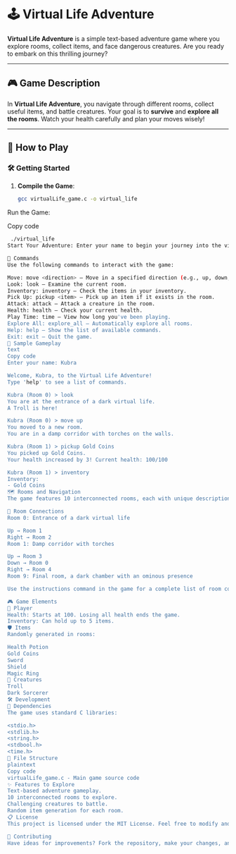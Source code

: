 # 🕹️ Virtual Life Adventure

**Virtual Life Adventure** is a simple text-based adventure game where you explore rooms, collect items, and face dangerous creatures. Are you ready to embark on this thrilling journey?

---

## 🎮 Game Description

In **Virtual Life Adventure**, you navigate through different rooms, collect useful items, and battle creatures. Your goal is to **survive** and **explore all the rooms**. Watch your health carefully and plan your moves wisely!

---

## 🚀 How to Play

### 🛠️ Getting Started

1. **Compile the Game**:
   ```bash
   gcc virtualLife_game.c -o virtual_life
Run the Game:

Copy code
 ```bash
  ./virtual_life
Start Your Adventure: Enter your name to begin your journey into the virtual life.

📜 Commands
Use the following commands to interact with the game:

Move: move <direction> – Move in a specified direction (e.g., up, down, left, right).
Look: look – Examine the current room.
Inventory: inventory – Check the items in your inventory.
Pick Up: pickup <item> – Pick up an item if it exists in the room.
Attack: attack – Attack a creature in the room.
Health: health – Check your current health.
Play Time: time – View how long you've been playing.
Explore All: explore_all – Automatically explore all rooms.
Help: help – Show the list of available commands.
Exit: exit – Quit the game.
🎲 Sample Gameplay
text
Copy code
Enter your name: Kubra

Welcome, Kubra, to the Virtual Life Adventure!
Type 'help' to see a list of commands.

Kubra (Room 0) > look
You are at the entrance of a dark virtual life.
A Troll is here!

Kubra (Room 0) > move up
You moved to a new room.
You are in a damp corridor with torches on the walls.

Kubra (Room 1) > pickup Gold Coins
You picked up Gold Coins.
Your health increased by 3! Current health: 100/100

Kubra (Room 1) > inventory
Inventory:
- Gold Coins
🗺️ Rooms and Navigation
The game features 10 interconnected rooms, each with unique descriptions and challenges.

🔗 Room Connections
Room 0: Entrance of a dark virtual life

Up → Room 1
Right → Room 2
Room 1: Damp corridor with torches

Up → Room 3
Down → Room 0
Right → Room 4
Room 9: Final room, a dark chamber with an ominous presence

Use the instructions command in the game for a complete list of room connections.

🎮 Game Elements
🧑 Player
Health: Starts at 100. Losing all health ends the game.
Inventory: Can hold up to 5 items.
🛡️ Items
Randomly generated in rooms:

Health Potion
Gold Coins
Sword
Shield
Magic Ring
👾 Creatures
Troll
Dark Sorcerer
🛠️ Development
🧩 Dependencies
The game uses standard C libraries:

<stdio.h>
<stdlib.h>
<string.h>
<stdbool.h>
<time.h>
📁 File Structure
plaintext
Copy code
virtualLife_game.c - Main game source code
✨ Features to Explore
Text-based adventure gameplay.
10 interconnected rooms to explore.
Challenging creatures to battle.
Random item generation for each room.
📋 License
This project is licensed under the MIT License. Feel free to modify and improve it!

🤝 Contributing
Have ideas for improvements? Fork the repository, make your changes, and submit a pull request. Let's make Virtual Life Adventure even better together!

